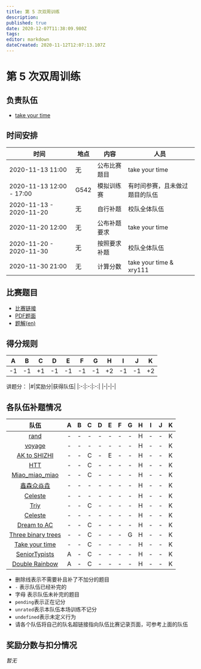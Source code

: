 ```yaml
---
title: 第 5 次双周训练
description: 
published: true
date: 2020-12-07T11:38:09.980Z
tags: 
editor: markdown
dateCreated: 2020-11-12T12:07:13.107Z
---
```


# 第 5 次双周训练

## 负责队伍

* [take your time](/team/take-your-time)

## 时间安排

| 时间 | 地点  | 内容 | 人员 |
|---|---|---|---|
| 2020-11-13 11:00 | 无 | 公布比赛题目 | take your time |
| 2020-11-13 12:00 - 17:00 | G542 | 模拟训练赛 | 有时间参赛，且未做过题目的队伍 |
| 2020-11-13 - 2020-11-20 | 无 | 自行补题 | 校队全体队伍 |
| 2020-11-20 12:00 | 无 | 公布补题要求 | take your time |
| 2020-11-20 - 2020-11-30 | 无 | 按照要求补题 | 校队全体队伍 |
| 2020-11-30 21:00 | 无 | 计算分数 | take your time & xry111 |

## 比赛题目

* [比赛链接](https://codeforces.com/group/2l2uaz0vCx/contest/102392)
* [PDF题面](https://codeforces.com/group/2l2uaz0vCx/contest/102392/attachments/download/9633/statements-seerc-2019.pdf)
* [题解(en)](http://acm.ro/prob/seerc-2019-editorial.pdf)

## 得分规则
|A|B|C|D|E|F|G|H|I|J|K|
|:-:|:-:|:-:|:-:|:-:|:-:|:-:|:-:|:-:|:-:|:-:|
|-1|-1|+1|-1|-1|-1|-1|+2|-1|-1|+2|

讲题分：
|#|奖励分|获得队伍|
|:-:|:-:|:-:|
|-|-|-|

## 各队伍补题情况
|队伍|A|B|C|D|E|F|G|H|I|J|K|
|:-:|:-:|:-:|:-:|:-:|:-:|:-:|:-:|:-:|:-:|:-:|:-:|
|[rand](/team/rand/trainings/GYM-102391)|-|-|-|-|-|-|-|H|-|-|K|
|[voyage](/team/voyage/gym102392)|-|-|-|-|-|-|-|H|-|-|K|
|[AK to SHIZHI](/team/AK-to-SHIZHI/5)|-|-|C|-|E|-|-|H|-|-|K|
|[HTT](/team/HTT/第五次双周训练_SEERC)|-|-|C|-|-|-|-|H|-|-|K|
|[Miao_miao_miao](/team/Miao_miao_miao/双周训练5)|-|-|C|-|-|-|-|H|-|-|K|
|[鑫森众焱垚](/team/Triwater/TrainingRecords/SEERC2019)|-|-|-|-|-|-|-|H|-|-|K|
|[Celeste](/team/Celeste/GYM-102392)|-|-|-|-|-|-|-|H|-|-|K|
|[Triy](/team/Triy/双周训练5)|-|-|C|-|-|-|-|H|-|-|K|
|[Celeste](/team/Celeste/GYM-102392)|-|-|-|-|-|-|-|H|-|-|K|
|[Dream to AC](/team/DreamToAc/训练记录/第五次双周训练)|-|-|C|-|-|-|-|H|-|-|K|
|[Three binary trees](/team/Three)|-|-|C|-|-|-|G|H|-|-|K|
|[Take your time](/team/take-your-time/train-records/seerc2019)|-|-|C|-|-|-|-|H|-|-|K|
|[SeniorTypists](/team/Seniortypists/第五次双周训练记录)|A|-|C|-|-|-|-|H|-|-|K|
|[Double Rainbow](/team/EasyMath/%E8%AE%AD%E7%BB%83%E8%AE%B0%E5%BD%95/sz5)|A|-|C|-|-|-|-|H|-|-|K|
* 删除线表示不需要补且补了不加分的题目
* `-` 表示队伍已经补完的
* 字母 表示队伍未补完的题目
* `pending`表示正在记分
* `unrated`表示本队伍本场训练不记分
* `undefined`表示未定义行为
* 请各个队伍将自己的队名超链接指向队伍比赛记录页面，可参考上面的队伍

## 奖励分数与扣分情况

*暂无*
